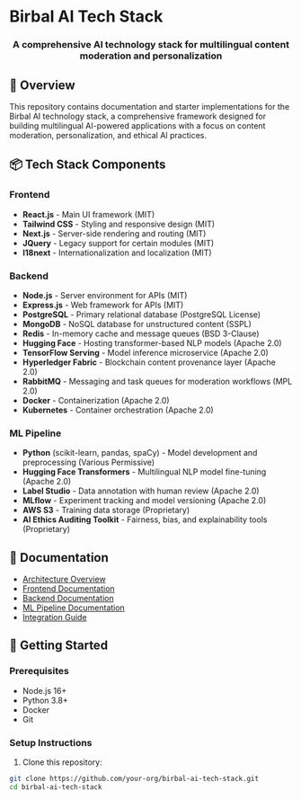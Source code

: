 # Birbal AI Tech Stack

<div align="center">
  <h3>A comprehensive AI technology stack for multilingual content moderation and personalization</h3>
</div>

## 🚀 Overview

This repository contains documentation and starter implementations for the Birbal AI technology stack, a comprehensive framework designed for building multilingual AI-powered applications with a focus on content moderation, personalization, and ethical AI practices.

## 📦 Tech Stack Components

### Frontend
- **React.js** - Main UI framework (MIT)
- **Tailwind CSS** - Styling and responsive design (MIT)
- **Next.js** - Server-side rendering and routing (MIT)
- **JQuery** - Legacy support for certain modules (MIT)
- **I18next** - Internationalization and localization (MIT)

### Backend
- **Node.js** - Server environment for APIs (MIT)
- **Express.js** - Web framework for APIs (MIT)
- **PostgreSQL** - Primary relational database (PostgreSQL License)
- **MongoDB** - NoSQL database for unstructured content (SSPL)
- **Redis** - In-memory cache and message queues (BSD 3-Clause)
- **Hugging Face** - Hosting transformer-based NLP models (Apache 2.0)
- **TensorFlow Serving** - Model inference microservice (Apache 2.0)
- **Hyperledger Fabric** - Blockchain content provenance layer (Apache 2.0)
- **RabbitMQ** - Messaging and task queues for moderation workflows (MPL 2.0)
- **Docker** - Containerization (Apache 2.0)
- **Kubernetes** - Container orchestration (Apache 2.0)

### ML Pipeline
- **Python** (scikit-learn, pandas, spaCy) - Model development and preprocessing (Various Permissive)
- **Hugging Face Transformers** - Multilingual NLP model fine-tuning (Apache 2.0)
- **Label Studio** - Data annotation with human review (Apache 2.0)
- **MLflow** - Experiment tracking and model versioning (Apache 2.0)
- **AWS S3** - Training data storage (Proprietary)
- **AI Ethics Auditing Toolkit** - Fairness, bias, and explainability tools (Proprietary)

## 📝 Documentation

- [Architecture Overview](docs/ARCHITECTURE.md)
- [Frontend Documentation](docs/FRONTEND.md)
- [Backend Documentation](docs/BACKEND.md)
- [ML Pipeline Documentation](docs/ML_PIPELINE.md)
- [Integration Guide](docs/INTEGRATION.md)

## 🏁 Getting Started

### Prerequisites
- Node.js 16+
- Python 3.8+
- Docker
- Git

### Setup Instructions

1. Clone this repository:
```bash
git clone https://github.com/your-org/birbal-ai-tech-stack.git
cd birbal-ai-tech-stack
